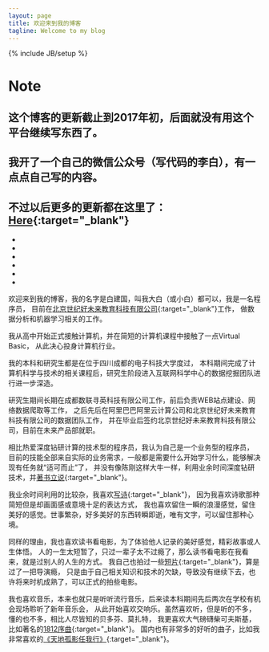```yaml
---
layout: page
title: 欢迎来到我的博客
tagline: Welcome to my blog
---
```

{% include JB/setup %}

# Note
## 这个博客的更新截止到2017年初，后面就没有用这个平台继续写东西了。
## 我开了一个自己的微信公众号（写代码的李白），有一点点自己写的内容。
## 不过以后更多的更新都在这里了：[Here](https://github.com/Shellbye/Shellbye.github.io/issues){:target="_blank"}

-
-
-
-
-
-

欢迎来到我的博客，我的名字是白建国，叫我大白（或小白）都可以，我是一名程序员，
目前在[北京世纪好未来教育科技有限公司](http://www.100tal.com/){:target="_blank"}工作，
做数据分析和机器学习相关的工作。

我从高中开始正式接触计算机，并在简短的计算机课程中接触了一点Virtual Basic，
从此决心投身计算机行业。

我的本科和研究生都是在位于四川成都的电子科技大学度过，
本科期间完成了计算机科学与技术的相关课程后，研究生阶段进入互联网科学中心的数据挖掘团队进行进一步深造。

研究生期间长期在成都数联寻英科技有限公司工作，前后负责WEB站点建设、网络数据爬取等工作，
之后先后在阿里巴巴阿里云计算公司和北京世纪好未来教育科技有限公司的数据团队工作，
并在毕业后签约北京世纪好未来教育科技有限公司，目前在未来产品部就职。

相比热爱深度钻研计算的技术型的程序员，我认为自己是一个业务型的程序员，
目前的技能全部来自实际的业务需求，一般都是需要什么开始学习什么，能够解决现有任务就“适可而止”了，
并没有像陈刚这样大牛一样，利用业余时间深度钻研技术，并[著书立说](http://item.jd.com/11848561.html){:target="_blank"}。

我业余时间利用的比较杂，我喜欢[写诗](/blog/poet/){:target="_blank"}，
因为我喜欢诗歌那种简短但是却画面感或意境十足的表达方式，
我也喜欢留住一瞬的浪漫感觉，留住美好的感觉。世事繁杂，好多美好的东西转瞬即逝，唯有文字，可以留住那种心境。

同样的理由，我也喜欢读书看电影，为了体验他人记录的美好感觉，精彩故事或人生体悟。
人的一生太短暂了，只过一辈子太不过瘾了，那么读书看电影在我看来，就是过别人的人生的方式。
我自己也拍过一些[短片](/blog/direct-era/){:target="_blank"}，算是过了一把导演瘾，
只是由于自己相关知识和技术的欠缺，导致没有继续下去，也许将来时机成熟了，可以正式的拍些电影。

我也喜欢音乐，本来也就只是听听流行音乐，后来读本科期间先后两次在学校有机会现场聆听了新年音乐会，
从此开始喜欢交响乐。虽然喜欢听，但是听的不多，懂的也不多，相比人尽皆知的贝多芬、莫扎特，
我更喜欢大气磅礴柴可夫斯基，比如著名的[1812序曲](http://en.wikipedia.org/wiki/1812_Overture){:target="_blank"}。
国内也有非常多的好听的曲子，比如我非常喜欢的[《天地孤影任我行》](http://music.163.com/#/song/68302/){:target="_blank"}。
